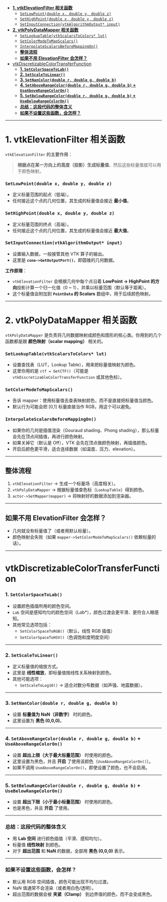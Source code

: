 - [**1. vtkElevationFilter 相关函数**](#1-vtkelevationfilter-相关函数)
    - [`SetLowPoint(double x, double y, double z)`](#setlowpointdouble-x-double-y-double-z)
    - [`SetHighPoint(double x, double y, double z)`](#sethighpointdouble-x-double-y-double-z)
    - [`SetInputConnection(vtkAlgorithmOutput* input)`](#setinputconnectionvtkalgorithmoutput-input)
- [**2. vtkPolyDataMapper 相关函数**](#2-vtkpolydatamapper-相关函数)
    - [`SetLookupTable(vtkScalarsToColors* lut)`](#setlookuptablevtkscalarstocolors-lut)
    - [`SetColorModeToMapScalars()`](#setcolormodetomapscalars)
    - [`InterpolateScalarsBeforeMappingOn()`](#interpolatescalarsbeforemappingon)
  - [**整体流程**](#整体流程)
  - [**如果不用 ElevationFilter 会怎样？**](#如果不用-elevationfilter-会怎样)
- [vtkDiscretizableColorTransferFunction](#vtkdiscretizablecolortransferfunction)
    - [**1. `SetColorSpaceToLab()`**](#1-setcolorspacetolab)
    - [**2. `SetScaleToLinear()`**](#2-setscaletolinear)
    - [**3. `SetNanColor(double r, double g, double b)`**](#3-setnancolordouble-r-double-g-double-b)
    - [**4. `SetAboveRangeColor(double r, double g, double b)` + `UseAboveRangeColorOn()`**](#4-setaboverangecolordouble-r-double-g-double-b--useaboverangecoloron)
    - [**5. `SetBelowRangeColor(double r, double g, double b)` + `UseBelowRangeColorOn()`**](#5-setbelowrangecolordouble-r-double-g-double-b--usebelowrangecoloron)
    - [**总结：这段代码的整体含义**](#总结这段代码的整体含义)
    - [**如果不设置这些函数，会怎样？**](#如果不设置这些函数会怎样)
------

# **1. vtkElevationFilter 相关函数**

`vtkElevationFilter` 的主要作用：

> **根据点在某一方向上的高度（投影）生成标量值**，然后这些标量值就可以用于颜色映射。

### `SetLowPoint(double x, double y, double z)`

- 定义标量范围的起点（低端）。
- 任何接近这个点的几何位置，其生成的标量值会接近 **最小值**。

### `SetHighPoint(double x, double y, double z)`

- 定义标量范围的终点（高端）。
- 任何接近这个点的几何位置，其生成的标量值会接近 **最大值**。

### `SetInputConnection(vtkAlgorithmOutput* input)`

- 设置输入数据，一般接管其他 VTK 算子的输出。
- 这里是 **`cone->GetOutputPort()`**，即圆锥的几何数据。

**工作原理**：

- `vtkElevationFilter` 会根据几何中每个点沿着 **LowPoint → HighPoint 的方向**投影计算一个归一化值（0 ~ 1），并乘以标量范围（默认等于距离）。
- 这个标量值会附加到 **`PointData` 的 Scalars** 数组中，用于后续颜色映射。

------

# **2. vtkPolyDataMapper 相关函数**

`vtkPolyDataMapper` 是负责将几何数据映射成颜色和图形的核心类。你用到的几个函数都是跟 **颜色映射（scalar mapping）** 相关的。

### `SetLookupTable(vtkScalarsToColors* lut)`

- 设置查找表（LUT，Lookup Table），用来把标量值映射为颜色。
- 这里你用的是 `ctf = GetCTF()`（可能是 `vtkDiscretizableColorTransferFunction` 或其他色标）。

### `SetColorModeToMapScalars()`

- 告诉 mapper：使用标量值去查表映射颜色，而不是直接把标量值当颜色。
- 默认行为可能会把 [0,1] 标量直接当作 RGB，用这个可以避免。

### `InterpolateScalarsBeforeMappingOn()`

- 如果你的几何是插值渲染（Gouraud shading、Phong shading），那么标量会先在顶点间插值，再进行颜色映射。
- 如果关掉它（默认是 Off），VTK 会先在顶点做颜色映射，再插值颜色。
- 开启后颜色更平滑，适合连续数据（如温度、压力、elevation）。

------

## **整体流程**

1. `vtkElevationFilter` → 生成一个标量场（高度相关）。
2. `vtkPolyDataMapper` → 根据标量值查色标（`LookupTable`）得到颜色。
3. `actor->SetMapper(mapper)` → 将映射好的数据添加到渲染器。

------

## **如果不用 ElevationFilter 会怎样？**

- 几何就没有标量值了（或者用默认标量）。
- 颜色映射会失败（如果 `mapper->SetColorModeToMapScalars()` 依赖标量的话）。

------

# vtkDiscretizableColorTransferFunction

### **1. `SetColorSpaceToLab()`**

- 设置颜色插值所用的颜色空间。
- `Lab` 空间是感知均匀的颜色空间（L*a*b*），颜色过渡会更平滑、更符合人眼感知。
- 其他常见选项包括：
  - `SetColorSpaceToRGB()`（默认，线性 RGB 插值）
  - `SetColorSpaceToHSV()`（色调饱和度明度空间）

------

### **2. `SetScaleToLinear()`**

- 定义标量值的缩放方式。
- 这里是 **线性缩放**，即标量值按线性关系映射到颜色。
- 其他可能选项：
  - `SetScaleToLog10()` → 适合对数分布数据（如声强、地震数据）。

------

### **3. `SetNanColor(double r, double g, double b)`**

- 设置 **标量值为 NaN（非数字）** 时的颜色。
- 这里设置为 **黑色 (0,0,0)**。

------

### **4. `SetAboveRangeColor(double r, double g, double b)` + `UseAboveRangeColorOn()`**

- 设置 **超出上限（大于最大标量范围）** 时使用的颜色。
- 这里设置为黑色，并且 **开启** 了使用该颜色（`UseAboveRangeColorOn()`）。
- 如果不调用 `UseAboveRangeColorOn()`，即使设置了颜色，也不会启用。

------

### **5. `SetBelowRangeColor(double r, double g, double b)` + `UseBelowRangeColorOn()`**

- 设置 **超出下限（小于最小标量范围）** 时使用的颜色。
- 也是黑色，并且 **开启** 了使用。

------

### **总结：这段代码的整体含义**

- 用 **Lab 空间** 进行颜色插值（平滑、感知均匀）。
- 标量值 **线性映射** 到颜色。
- 对于 **超出范围** 和 **NaN** 的数据，全部用 **黑色 (0,0,0)** 表示。

------

### **如果不设置这些函数，会怎样？**

- 默认用 RGB 空间插值，颜色可能出现不均匀过渡。
- NaN 值通常不会渲染（或者用白色/透明）。
- 超出范围的数据会被 **夹紧（Clamp）** 到边界值的颜色，而不会变成黑色。